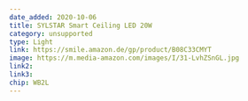 ```yaml
---
date_added: 2020-10-06
title: SYLSTAR Smart Ceiling LED 20W
category: unsupported
type: Light
link: https://smile.amazon.de/gp/product/B08C33CMYT
image: https://m.media-amazon.com/images/I/31-LvhZSnGL.jpg
link2: 
link3: 
chip: WB2L
---
```

